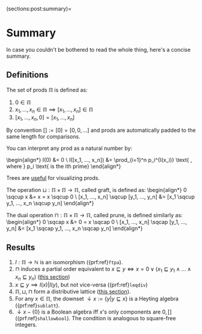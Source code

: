 (sections:post:summary)=
# Summary

In case you couldn't be bothered to read the whole thing, here's a concise summary.

## Definitions

The set of prods $\mathbb{\Pi}$ is defined as:
1. $0 \in \mathbb{\Pi}$
2. $x_1, ..., x_n \in \mathbb{\Pi} \implies [x_1, ..., x_n] \in \mathbb{\Pi}$
3. $[x_1, ..., x_n, 0] = [x_1, ..., x_n]$

By convention $[]:= [0] = [0, 0, ...]$ and prods are automatically padded to the same length for comparisons.

You can interpret any prod as a natural number by:

\begin{align*}
I(0) &= 0 \\
I([x_1, ..., x_n]) &= \prod_{i=1}^n p_i^{I(x_i)} \text{ , where } p_i \text{ is the ith prime}
\end{align*}

Trees are [useful](sections:prod:examples) for visualizing prods.




The operation $\sqcup: \mathbb{\Pi} \times \mathbb{\Pi} \to \mathbb{\Pi}$, called graft, is defined as:
\begin{align*}
0 \sqcup x &= x = x \sqcup 0 \\
[x_1, ..., x_n] \sqcup [y_1, ..., y_n] &= [x_1 \sqcup y_1, ..., x_n \sqcup y_n]
\end{align*}

The dual operation $\sqcap: \mathbb{\Pi} \times \mathbb{\Pi} \to \mathbb{\Pi}$, called prune, is defined similarly as:
\begin{align*}
0 \sqcap x &= 0 = x \sqcap 0 \\
[x_1, ..., x_n] \sqcap [y_1, ..., y_n] &= [x_1 \sqcap y_1, ..., x_n \sqcap y_n]
\end{align*}

## Results

1. $I: \mathbb{\Pi} \to \mathbb{N}$ is an isomorphism ({prf:ref}`ftpa`).
2. $\sqcap$ induces a partial order equivalent to $x \sqsubseteq y \iff x = 0 \lor (x_1 \sqsubseteq y_1 \land ... \land x_n \sqsubseteq y_n)$ ([this section](sections:lattice:poset))
3. $x \sqsubseteq y \implies I(x) | I(y)$, but not vice-versa ({prf:ref}`leqdiv`)
4. $\mathbb{\Pi}, \sqcup, \sqcap$ form a distributive lattice ([this section](sections:lattice:lattice)).
5. For any $x \in \mathbb{\Pi}$, the downset $\downarrow x := \{y | y \sqsubseteq x\}$ is a Heyting algebra ({prf:ref}`sublatt`).
6. $\downarrow x - \{0\}$ is a Boolean algebra iff $x$'s only components are $0, []$ ({prf:ref}`shallowbool`). The condition is analogous to square-free integers. 
   